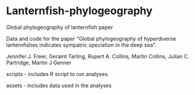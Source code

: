 # Lanternfish-phylogeography
Global phylogeography of lanternfish paper

Data and code for the paper "Global phylogeography of hyperdiverse lanternfishes indicates sympatric speciation in the deep sea".

Jennifer J. Freer, Geraint Tarling, Rupert A. Collins, Martin Collins, Julian C. Partridge, Martin J Genner

scripts - includes R script to run analyses.

assets - includes data used in the analyses
